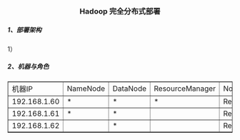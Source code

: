 <div align="center"> <h3>Hadoop 完全分布式部署</h3></div>

<h5>1、部署架构</h5>

1）

<h5>2、机器与角色</h5>



<table border="1">
<tr>
<td>机器IP</td>
<td>NameNode</td>
<td>DataNode</td>
<td>ResourceManager</td>
<td>NodeManager</td>
<td>ZooKeeper</td>
<td>JN</td>
</tr>
<tr>
<td>192.168.1.60</td>
<td>*</td>
<td>*</td>
<td>*</td>
<td>ResourceManager</td>
<td>ResourceManager</td>
<td>*</td>
</tr>
<tr>
<td>192.168.1.61</td>
<td>*</td>
<td>*</td>
<td></td>
<td>ResourceManager</td>
<td>ResourceManager</td>
<td>*</td>
</tr>
<tr>
<td>192.168.1.62</td>
<td></td>
<td>*</td>
<td></td>
<td>ResourceManager</td>
<td>ResourceManager</td>
<td>*</td>
</tr>
</table>
